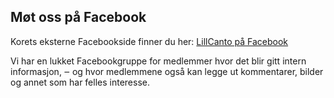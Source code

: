 ## Møt oss på Facebook

Korets eksterne Facebookside finner du her: [LillCanto på Facebook](https://www.facebook.com/groups/541039655986778/)

Vi har en lukket Facebookgruppe for medlemmer hvor det blir gitt intern informasjon, ‒ og hvor medlemmene også kan legge ut kommentarer, bilder og annet som har felles interesse.
